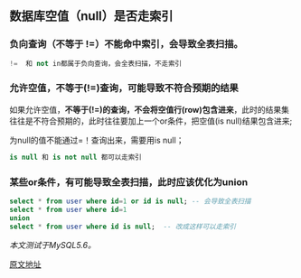 ## 数据库空值（null）是否走索引

### 负向查询（不等于 !=）不能命中索引，会导致全表扫描。

```sql
!=  和 not in都属于负向查询，会全表扫描，不走索引
```

### 允许空值，不等于(!=)查询，可能导致不符合预期的结果

如果允许空值，**不等于(!=)的查询，不会将空值行(row)包含进来**，此时的结果集往往是不符合预期的，此时往往要加上一个or条件，把空值(is null)结果包含进来;

为null的值不能通过=！查询出来，需要用is null；

```sql
is null 和 is not null 都可以走索引
```



### 某些or条件，有可能导致全表扫描，此时应该优化为union

```sql
select * from user where id=1 or id is null; -- 会导致全表扫描
select * from user where id=1 
union
select * from user where id is null;  -- 改成这样可以走索引
```

*本文测试于MySQL5.6。*

[原文地址](https://mp.weixin.qq.com/s/XRSPITgWWK-2Ee-cSIqw1w)


